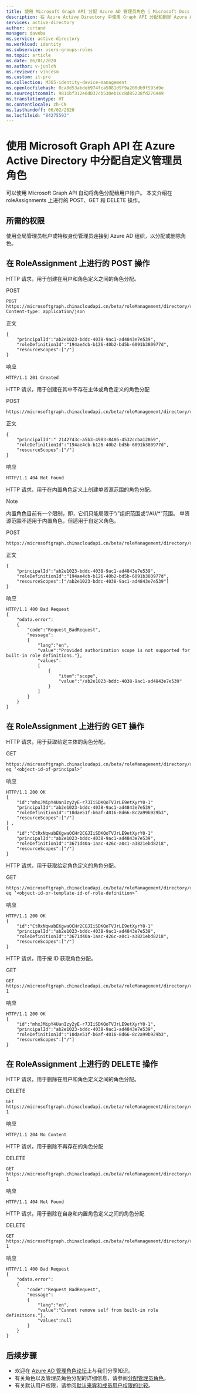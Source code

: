 ```yaml
---
title: 使用 Microsoft Graph API 分配 Azure AD 管理员角色 | Microsoft Docs
description: 在 Azure Active Directory 中使用 Graph API 分配和删除 Azure AD 管理员角色
services: active-directory
author: curtand
manager: daveba
ms.service: active-directory
ms.workload: identity
ms.subservice: users-groups-roles
ms.topic: article
ms.date: 06/01/2020
ms.author: v-junlch
ms.reviewer: vincesm
ms.custom: it-pro
ms.collection: M365-identity-device-management
ms.openlocfilehash: 0ca8d53abdeb974fca5081d9f9a200db9f593d9e
ms.sourcegitcommit: 9811bf312e0d037cb530eb16c8d85238fd276949
ms.translationtype: HT
ms.contentlocale: zh-CN
ms.lasthandoff: 06/02/2020
ms.locfileid: "84275593"
---
```

# <a name="assign-custom-admin-roles-using-the-microsoft-graph-api-in-azure-active-directory"></a>使用 Microsoft Graph API 在 Azure Active Directory 中分配自定义管理员角色 

可以使用 Microsoft Graph API 自动将角色分配给用户帐户。 本文介绍在 roleAssignments 上进行的 POST、GET 和 DELETE 操作。

## <a name="required-permissions"></a>所需的权限

使用全局管理员帐户或特权身份管理员连接到 Azure AD 组织，以分配或删除角色。

## <a name="post-operations-on-roleassignment"></a>在 RoleAssignment 上进行的 POST 操作

HTTP 请求，用于创建在用户和角色定义之间的角色分配。

POST

``` HTTP
POST https://microsoftgraph.chinacloudapi.cn/beta/roleManagement/directory/roleAssignments
Content-type: application/json
```

正文

``` HTTP
{
    "principalId":"ab2e1023-bddc-4038-9ac1-ad4843e7e539",
    "roleDefinitionId":"194ae4cb-b126-40b2-bd5b-6091b380977d",
    "resourceScopes":["/"]
}
```

响应

``` HTTP
HTTP/1.1 201 Created
```

HTTP 请求，用于创建在其中不存在主体或角色定义的角色分配

POST

``` HTTP
https://microsoftgraph.chinacloudapi.cn/beta/roleManagement/directory/roleAssignments
```

正文

``` HTTP
{
    "principalId":" 2142743c-a5b3-4983-8486-4532ccba12869",
    "roleDefinitionId":"194ae4cb-b126-40b2-bd5b-6091b380977d",
    "resourceScopes":["/"]
}
```

响应

``` HTTP
HTTP/1.1 404 Not Found
```

HTTP 请求，用于在内置角色定义上创建单资源范围的角色分配。

> [!NOTE] 
> 内置角色目前有一个限制，即，它们只能局限于“/”组织范围或“/AU/*”范围。 单资源范围不适用于内置角色，但适用于自定义角色。

POST

``` HTTP
https://microsoftgraph.chinacloudapi.cn/beta/roleManagement/directory/roleAssignments
```

正文

``` HTTP
{
    "principalId":"ab2e1023-bddc-4038-9ac1-ad4843e7e539",
    "roleDefinitionId":"194ae4cb-b126-40b2-bd5b-6091b380977d",
    "resourceScopes":["/ab2e1023-bddc-4038-9ac1-ad4843e7e539"]
}
```

响应

``` HTTP
HTTP/1.1 400 Bad Request
{
    "odata.error":
    {
        "code":"Request_BadRequest",
        "message":
        {
            "lang":"en",
            "value":"Provided authorization scope is not supported for built-in role definitions."},
            "values":
            [
                {
                    "item":"scope",
                    "value":"/ab2e1023-bddc-4038-9ac1-ad4843e7e539"
                }
            ]
        }
    }
}
```

## <a name="get-operations-on-roleassignment"></a>在 RoleAssignment 上进行的 GET 操作

HTTP 请求，用于获取给定主体的角色分配。

GET

``` HTTP
https://microsoftgraph.chinacloudapi.cn/beta/roleManagement/directory/roleAssignments&$filter=principalId eq ‘<object-id-of-principal>’
```

响应

``` HTTP
HTTP/1.1 200 OK
{ 
    "id":"mhxJMipY4UanIzy2yE-r7JIiSDKQoTVJrLE9etXyrY0-1"
    "principalId":"ab2e1023-bddc-4038-9ac1-ad4843e7e539",
    "roleDefinitionId":"10dae51f-b6af-4016-8d66-8c2a99b929b3",
    "resourceScopes":["/"]
} ,
{
    "id":"CtRxNqwabEKgwaOCHr2CGJIiSDKQoTVJrLE9etXyrY0-1"
    "principalId":"ab2e1023-bddc-4038-9ac1-ad4843e7e539",
    "roleDefinitionId":"3671d40a-1aac-426c-a0c1-a3821ebd8218",
    "resourceScopes":["/"]
}
```

HTTP 请求，用于获取给定角色定义的角色分配。

GET

``` HTTP
https://microsoftgraph.chinacloudapi.cn/beta/roleManagement/directory/roleAssignments&$filter=roleDefinitionId eq ‘<object-id-or-template-id-of-role-definition>’
```

响应

``` HTTP
HTTP/1.1 200 OK
{
    "id":"CtRxNqwabEKgwaOCHr2CGJIiSDKQoTVJrLE9etXyrY0-1"
    "principalId":"ab2e1023-bddc-4038-9ac1-ad4843e7e539",
    "roleDefinitionId":"3671d40a-1aac-426c-a0c1-a3821ebd8218",
    "resourceScopes":["/"]
}
```

HTTP 请求，用于按 ID 获取角色分配。

GET

``` HTTP
GET https://microsoftgraph.chinacloudapi.cn/beta/roleManagement/directory/roleAssignments/lAPpYvVpN0KRkAEhdxReEJC2sEqbR_9Hr48lds9SGHI-1
```

响应

``` HTTP
HTTP/1.1 200 OK
{ 
    "id":"mhxJMipY4UanIzy2yE-r7JIiSDKQoTVJrLE9etXyrY0-1",
    "principalId":"ab2e1023-bddc-4038-9ac1-ad4843e7e539",
    "roleDefinitionId":"10dae51f-b6af-4016-8d66-8c2a99b929b3",
    "resourceScopes":["/"]
}
```

## <a name="delete-operations-on-roleassignment"></a>在 RoleAssignment 上进行的 DELETE 操作

HTTP 请求，用于删除在用户和角色定义之间的角色分配。

DELETE

``` HTTP
GET https://microsoftgraph.chinacloudapi.cn/beta/roleManagement/directory/roleAssignments/lAPpYvVpN0KRkAEhdxReEJC2sEqbR_9Hr48lds9SGHI-1
```

响应
``` HTTP
HTTP/1.1 204 No Content
```

HTTP 请求，用于删除不再存在的角色分配

DELETE

``` HTTP
GET https://microsoftgraph.chinacloudapi.cn/beta/roleManagement/directory/roleAssignments/lAPpYvVpN0KRkAEhdxReEJC2sEqbR_9Hr48lds9SGHI-1
```

响应

``` HTTP
HTTP/1.1 404 Not Found
```

HTTP 请求，用于删除在自身和内置角色定义之间的角色分配

DELETE

``` HTTP
GET https://microsoftgraph.chinacloudapi.cn/beta/roleManagement/directory/roleAssignments/lAPpYvVpN0KRkAEhdxReEJC2sEqbR_9Hr48lds9SGHI-1
```

响应

``` HTTP
HTTP/1.1 400 Bad Request
{
    "odata.error":
    {
        "code":"Request_BadRequest",
        "message":
        {
            "lang":"en",
            "value":"Cannot remove self from built-in role definitions."},
            "values":null
        }
    }
}
```

## <a name="next-steps"></a>后续步骤

* 欢迎在 [Azure AD 管理角色论坛](https://feedback.azure.com/forums/169401-azure-active-directory?category_id=166032)上与我们分享知识。
* 有关角色以及管理员角色分配的详细信息，请参阅[分配管理员角色](directory-assign-admin-roles.md)。
* 有关默认用户权限，请参阅[默认来宾和成员用户权限的比较](../fundamentals/users-default-permissions.md)。

